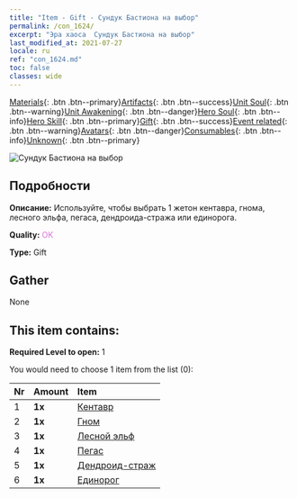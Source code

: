 ```yaml
---
title: "Item - Gift - Сундук Бастиона на выбор"
permalink: /con_1624/
excerpt: "Эра хаоса  Сундук Бастиона на выбор"
last_modified_at: 2021-07-27
locale: ru
ref: "con_1624.md"
toc: false
classes: wide
---
```

 [Materials](/ItemsRU/){: .btn .btn--primary}[Artifacts](/ItemsRU/Artifacts/){: .btn .btn--success}[Unit Soul](/ItemsRU/UnitSoul/){: .btn .btn--warning}[Unit Awakening](/ItemsRU/UnitAwakening/){: .btn .btn--danger}[Hero Soul](/ItemsRU/HeroSoul/){: .btn .btn--info}[Hero Skill](/ItemsRU/HeroSkill/){: .btn .btn--primary}[Gift](/ItemsRU/Gift/){: .btn .btn--success}[Event related](/ItemsRU/Events/){: .btn .btn--warning}[Avatars](/ItemsRU/Avatars/){: .btn .btn--danger}[Consumables](/ItemsRU/Consumables/){: .btn .btn--info}[Unknown](/ItemsRU/Unknown/){: .btn .btn--primary}

 ![Сундук Бастиона на выбор](/images/t/i_907240.png)

## Подробности
 **Описание:** Используйте, чтобы выбрать 1 жетон кентавра, гнома, лесного эльфа, пегаса, дендроида-стража или единорога.

 **Quality:** <span style="color: #DA70D6">OK</span>

 **Type:** Gift

## Gather

  None

## This item contains:

 **Required Level to open:** 1

 You would need to choose 1 item from the list (0):

  | Nr | Amount |     Item    |
  |:---|:-------|:------------|
  | 1 |  **1x** | [Кентавр](/ItemsRU/unt_199/) |  | 
  | 2 |  **1x** | [Гном](/ItemsRU/unt_200/) |  | 
  | 3 |  **1x** | [Лесной эльф](/ItemsRU/unt_201/) |  | 
  | 4 |  **1x** | [Пегас](/ItemsRU/unt_202/) |  | 
  | 5 |  **1x** | [Дендроид-страж](/ItemsRU/unt_203/) |  | 
  | 6 |  **1x** | [Единорог](/ItemsRU/unt_204/) |  | 
